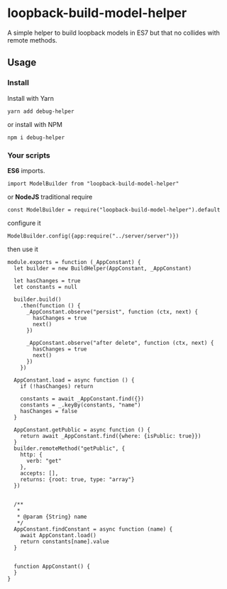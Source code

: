 # loopback-build-model-helper

A simple helper to build loopback models in ES7 but that no collides with remote methods.

## Usage

### Install

Install with Yarn
```
yarn add debug-helper
```
or install with NPM
```
npm i debug-helper
```
### Your scripts
**ES6** imports.
```
import ModelBuilder from "loopback-build-model-helper"
```
or **NodeJS** traditional require
```
const ModelBuilder = require("loopback-build-model-helper").default
```
configure it
```
ModelBuilder.config({app:require("../server/server")})
```
then use it
```
module.exports = function (_AppConstant) {
  let builder = new BuildHelper(AppConstant, _AppConstant)

  let hasChanges = true
  let constants = null

  builder.build()
    .then(function () {
      _AppConstant.observe("persist", function (ctx, next) {
        hasChanges = true
        next()
      })

      _AppConstant.observe("after delete", function (ctx, next) {
        hasChanges = true
        next()
      })
    })

  AppConstant.load = async function () {
    if (!hasChanges) return

    constants = await _AppConstant.find({})
    constants = _.keyBy(constants, "name")
    hasChanges = false
  }

  AppConstant.getPublic = async function () {
    return await _AppConstant.find({where: {isPublic: true}})
  }
  builder.remoteMethod("getPublic", {
    http: {
      verb: "get"
    },
    accepts: [],
    returns: {root: true, type: "array"}
  })


  /**
   *
   * @param {String} name
   */
  AppConstant.findConstant = async function (name) {
    await AppConstant.load()
    return constants[name].value
  }


  function AppConstant() {
  }
}
```